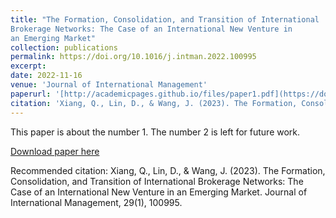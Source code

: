 ```yaml
---
title: "The Formation, Consolidation, and Transition of International
Brokerage Networks: The Case of an International New Venture in
an Emerging Market"
collection: publications
permalink: https://doi.org/10.1016/j.intman.2022.100995
excerpt: 
date: 2022-11-16
venue: 'Journal of International Management'
paperurl: '[http://academicpages.github.io/files/paper1.pdf](https://doi.org/10.1016/j.intman.2022.100995)'
citation: 'Xiang, Q., Lin, D., & Wang, J. (2023). The Formation, Consolidation, and Transition of International Brokerage Networks: The Case of an International New Venture in an Emerging Market. Journal of International Management, 29(1), 100995.'
---
```

This paper is about the number 1. The number 2 is left for future work.

[Download paper here](http://academicpages.github.io/files/paper1.pdf)

Recommended citation: Xiang, Q., Lin, D., & Wang, J. (2023). The Formation, Consolidation, and Transition of International Brokerage Networks: The Case of an International New Venture in an Emerging Market. Journal of International Management, 29(1), 100995.

